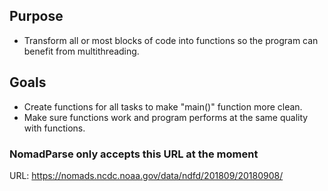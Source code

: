 ## Purpose
* Transform all or most blocks of code into functions so the program can
  benefit from multithreading.
## Goals 
* Create functions for all tasks to make "main()" function more clean.
* Make sure functions work and program performs at the same quality with functions. 
### NomadParse only accepts this URL at the moment
URL: https://nomads.ncdc.noaa.gov/data/ndfd/201809/20180908/

